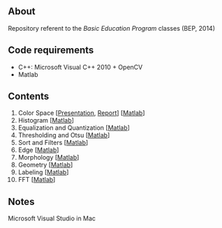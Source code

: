 ## About
Repository referent to the *Basic Education Program* classes (BEP, 2014)

## Code requirements
* C++: Microsoft Visual C++ 2010 + OpenCV
* Matlab

## Contents
01. Color Space [[Presentation](), [Report]()] [[Matlab](https://github.com/gcunhase/BEP-2014/tree/master/Matlab%20Code/01-Color%20Space)]
02. Histogram [[Matlab](https://github.com/gcunhase/BEP-2014/tree/master/Matlab%20Code/02-Histogram)]
03. Equalization and Quantization [[Matlab](https://github.com/gcunhase/BEP-2014/tree/master/Matlab%20Code/03-Equalization%20and%20Quantization)]
04. Thresholding and Otsu [[Matlab](https://github.com/gcunhase/BEP-2014/tree/master/Matlab%20Code/03-Thresholding%20and%Otsu)]
05. Sort and Filters [[Matlab](https://github.com/gcunhase/BEP-2014/tree/master/Matlab%20Code/05-Sort%20and%20Filters)]
06. Edge [[Matlab](https://github.com/gcunhase/BEP-2014/tree/master/Matlab%20Code/06-Edge)]
07. Morphology [[Matlab](https://github.com/gcunhase/BEP-2014/tree/master/Matlab%20Code/07-Morphology)]
08. Geometry [[Matlab](https://github.com/gcunhase/BEP-2014/tree/master/Matlab%20Code/08-Geometry)]
09. Labeling [[Matlab](https://github.com/gcunhase/BEP-2014/tree/master/Matlab%20Code/09-Labeling)]
10. FFT [[Matlab](https://github.com/gcunhase/BEP-2014/tree/master/Matlab%20Code/10-FFT)]

## Notes
Microsoft Visual Studio in Mac

